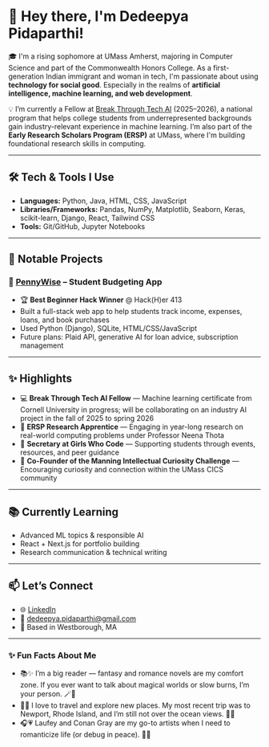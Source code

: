 # 👋 Hey there, I'm Dedeepya Pidaparthi!

🎓 I'm a rising sophomore at UMass Amherst, majoring in Computer Science and part of the Commonwealth Honors College. As a first-generation Indian immigrant and woman in tech, I'm passionate about using **technology for social good**. Especially in the realms of **artificial intelligence, machine learning, and web development**.

💡 I’m currently a Fellow at [Break Through Tech AI](https://breakthroughtech.org/) (2025–2026), a national program that helps college students from underrepresented backgrounds gain industry-relevant experience in machine learning. I’m also part of the **Early Research Scholars Program (ERSP)** at UMass, where I'm building foundational research skills in computing.

---

## 🛠️ Tech & Tools I Use
- **Languages:** Python, Java, HTML, CSS, JavaScript
- **Libraries/Frameworks:** Pandas, NumPy, Matplotlib, Seaborn, Keras, scikit-learn, Django, React, Tailwind CSS
- **Tools:** Git/GitHub, Jupyter Notebooks

---

## 🔨 Notable Projects

### 💸 [PennyWise](https://github.com/dpidaparthi111/Hack-Her413) – Student Budgeting App
- 🏆 **Best Beginner Hack Winner** @ Hack(H)er 413
- Built a full-stack web app to help students track income, expenses, loans, and book purchases
- Used Python (Django), SQLite, HTML/CSS/JavaScript
- Future plans: Plaid API, generative AI for loan advice, subscription management

---

## ✨ Highlights
- 💻 **Break Through Tech AI Fellow** — Machine learning certificate from Cornell University in progress; will be collaborating on an industry AI project in the fall of 2025 to spring 2026
- 🔬 **ERSP Research Apprentice** — Engaging in year-long research on real-world computing problems under Professor Neena Thota
- 📢 **Secretary at Girls Who Code** — Supporting students through events, resources, and peer guidance
- 🧠 **Co-Founder of the Manning Intellectual Curiosity Challenge** — Encouraging curiosity and connection within the UMass CICS community

---

## 📚 Currently Learning
- Advanced ML topics & responsible AI
- React + Next.js for portfolio building
- Research communication & technical writing

---

## 📫 Let’s Connect
- 🌐 [LinkedIn](https://www.linkedin.com/in/dpidaparthi/)
- 💌 dedeepya.pidaparthi@gmail.com
- 📍 Based in Westborough, MA

---

### ✨ Fun Facts About Me

- 📚✨ I’m a big reader — fantasy and romance novels are my comfort zone. If you ever want to talk about magical worlds or slow burns, I’m your person. 🪄🌸  
- 🌊🧳 I love to travel and explore new places. My most recent trip was to Newport, Rhode Island, and I’m still not over the ocean views. 🌅🐚  
- 🎧💗 Laufey and Conan Gray are my go-to artists when I need to romanticize life (or debug in peace). 🎀🎶  
  


<!--
**dpidaparthi/dpidaparthi** is a ✨ _special_ ✨ repository because its `README.md` (this file) appears on your GitHub profile.

Here are some ideas to get you started:

- 🔭 I’m currently working on ...
- 🌱 I’m currently learning ...
- 👯 I’m looking to collaborate on ...
- 🤔 I’m looking for help with ...
- 💬 Ask me about ...
- 📫 How to reach me: ...
- 😄 Pronouns: ...
- ⚡ Fun fact: ...
-->
